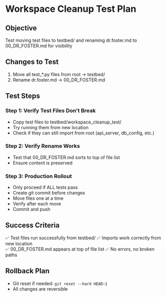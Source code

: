 # Workspace Cleanup Test Plan

## Objective
Test moving test files to testbed/ and renaming dr.foster.md to 00_DR_FOSTER.md for visibility

## Changes to Test
1. Move all test_*.py files from root → testbed/
2. Rename dr.foster.md → 00_DR_FOSTER.md

## Test Steps

### Step 1: Verify Test Files Don't Break
- Copy test files to testbed/workspace_cleanup_test/
- Try running them from new location
- Check if they can still import from root (api_server, db_config, etc.)

### Step 2: Verify Rename Works
- Test that 00_DR_FOSTER.md sorts to top of file list
- Ensure content is preserved

### Step 3: Production Rollout
- Only proceed if ALL tests pass
- Create git commit before changes
- Move files one at a time
- Verify after each move
- Commit and push

## Success Criteria
✅ Test files run successfully from testbed/
✅ Imports work correctly from new location  
✅ 00_DR_FOSTER.md appears at top of file list
✅ No errors, no broken paths

## Rollback Plan
- Git reset if needed: `git reset --hard HEAD~1`
- All changes are reversible
